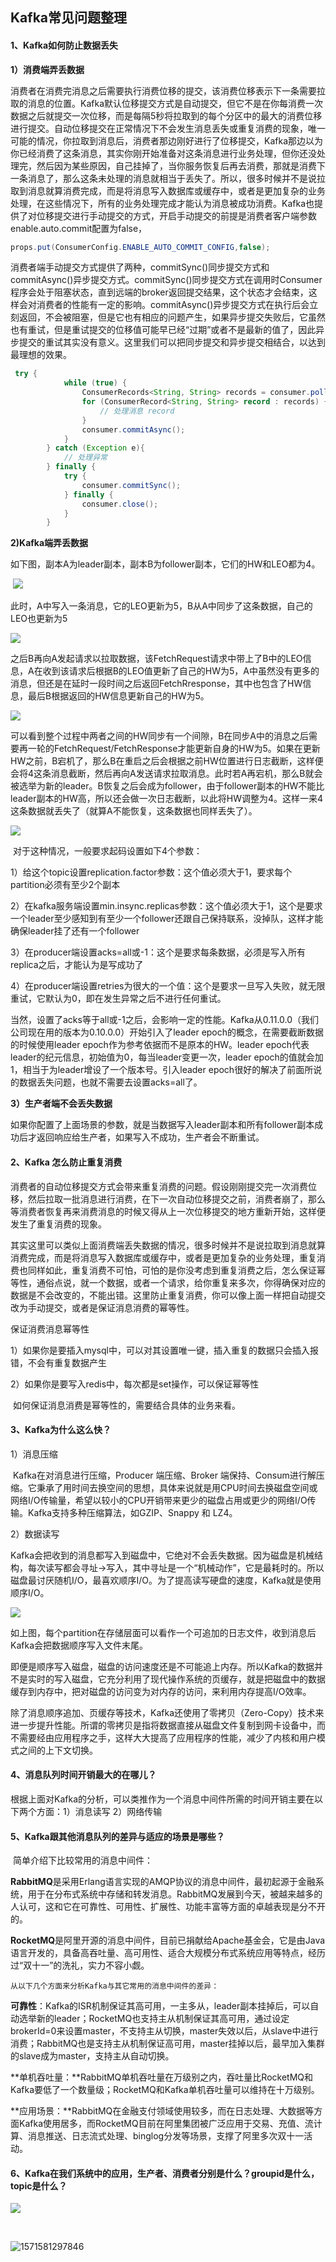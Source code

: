 ## Kafka常见问题整理

#### 1、Kafka如何防止数据丢失

**1）消费端弄丢数据**

​	消费者在消费完消息之后需要执行消费位移的提交，该消费位移表示下一条需要拉取的消息的位置。Kafka默认位移提交方式是自动提交，但它不是在你每消费一次数据之后就提交一次位移，而是每隔5秒将拉取到的每个分区中的最大的消费位移进行提交。自动位移提交在正常情况下不会发生消息丢失或重复消费的现象，唯一可能的情况，你拉取到消息后，消费者那边刚好进行了位移提交，Kafka那边以为你已经消费了这条消息，其实你刚开始准备对这条消息进行业务处理，但你还没处理完，然后因为某些原因，自己挂掉了，当你服务恢复后再去消费，那就是消费下一条消息了，那么这条未处理的消息就相当于丢失了。所以，很多时候并不是说拉取到消息就算消费完成，而是将消息写入数据库或缓存中，或者是更加复杂的业务处理，在这些情况下，所有的业务处理完成才能认为消息被成功消费。Kafka也提供了对位移提交进行手动提交的方式，开启手动提交的前提是消费者客户端参数enable.auto.commit配置为false，

```java
props.put(ConsumerConfig.ENABLE_AUTO_COMMIT_CONFIG,false);
```

​	消费者端手动提交方式提供了两种，commitSync()同步提交方式和commitAsync()异步提交方式。commitSync()同步提交方式在调用时Consumer程序会处于阻塞状态，直到远端的broker返回提交结果，这个状态才会结束，这样会对消费者的性能有一定的影响。commitAsync()异步提交方式在执行后会立刻返回，不会被阻塞，但是它也有相应的问题产生，如果异步提交失败后，它虽然也有重试，但是重试提交的位移值可能早已经“过期”或者不是最新的值了，因此异步提交的重试其实没有意义。这里我们可以把同步提交和异步提交相结合，以达到最理想的效果。

```java
 try {
            while (true) {
                ConsumerRecords<String, String> records = consumer.poll(1000);
                for (ConsumerRecord<String, String> record : records) {
                    // 处理消息 record
                }
                consumer.commitAsync();
            }
        } catch (Exception e){
            // 处理异常
        } finally {
            try {
                consumer.commitSync();
            } finally {
                consumer.close();
            }
        }
```

**2)Kafka端弄丢数据**

​	如下图，副本A为leader副本，副本B为follower副本，它们的HW和LEO都为4。

​	![](https://raw.githubusercontent.com/ly8051033/BlogPicture/master/pic/1571561573874.png)

​	此时，A中写入一条消息，它的LEO更新为5，B从A中同步了这条数据，自己的LEO也更新为5

![](https://raw.githubusercontent.com/ly8051033/BlogPicture/master/pic/1571561821171.png)

​	之后B再向A发起请求以拉取数据，该FetchRequest请求中带上了B中的LEO信息，A在收到该请求后根据B的LEO值更新了自己的HW为5，A中虽然没有更多的消息，但还是在延时一段时间之后返回FetchRresponse，其中也包含了HW信息，最后B根据返回的HW信息更新自己的HW为5。

![](https://raw.githubusercontent.com/ly8051033/BlogPicture/master/pic/1571562261415.png)

​	可以看到整个过程中两者之间的HW同步有一个间隙，B在同步A中的消息之后需要再一轮的FetchRequest/FetchResponse才能更新自身的HW为5。如果在更新HW之前，B宕机了，那么B在重启之后会根据之前HW位置进行日志截断，这样便会将4这条消息截断，然后再向A发送请求拉取消息。此时若A再宕机，那么B就会被选举为新的leader。B恢复之后会成为follower，由于follower副本的HW不能比leader副本的HW高，所以还会做一次日志截断，以此将HW调整为4。这样一来4这条数据就丢失了（就算A不能恢复，这条数据也同样丢失了）。

![](https://raw.githubusercontent.com/ly8051033/BlogPicture/master/pic/1571563944273.png)

​	对于这种情况，一般要求起码设置如下4个参数：

1）给这个topic设置replication.factor参数：这个值必须大于1，要求每个partition必须有至少2个副本

2）在kafka服务端设置min.insync.replicas参数：这个值必须大于1，这个是要求一个leader至少感知到有至少一个follower还跟自己保持联系，没掉队，这样才能确保leader挂了还有一个follower

3）在producer端设置acks=all或-1：这个是要求每条数据，必须是写入所有replica之后，才能认为是写成功了

4）在producer端设置retries为很大的一个值：这个是要求一旦写入失败，就无限重试，它默认为0，即在发生异常之后不进行任何重试。

​	当然，设置了acks等于all或-1之后，会影响一定的性能。Kafka从0.11.0.0（我们公司现在用的版本为0.10.0.0）开始引入了leader epoch的概念，在需要截断数据的时候使用leader epoch作为参考依据而不是原本的HW。leader epoch代表leader的纪元信息，初始值为0，每当leader变更一次，leader epoch的值就会加1，相当于为leader增设了一个版本号。引入leader epoch很好的解决了前面所说的数据丢失问题，也就不需要去设置acks=all了。

**3）生产者端不会丢失数据**

​	如果你配置了上面场景的参数，就是当数据写入leader副本和所有follower副本成功后才返回响应给生产者，如果写入不成功，生产者会不断重试。

#### 2、Kafka 怎么防止重复消费

​	消费者的自动位移提交方式会带来重复消费的问题。假设刚刚提交完一次消费位移，然后拉取一批消息进行消费，在下一次自动位移提交之前，消费者崩了，那么等消费者恢复再来消费消息的时候又得从上一次位移提交的地方重新开始，这样便发生了重复消费的现象。

​	其实这里可以类似上面消费端丢失数据的情况，很多时候并不是说拉取到消息就算消费完成，而是将消息写入数据库或缓存中，或者是更加复杂的业务处理，重复消费也同样如此，重复消费不可怕，可怕的是你没考虑到重复消费之后，怎么保证幂等性，通俗点说，就一个数据，或者一个请求，给你重复来多次，你得确保对应的数据是不会改变的，不能出错。这里防止重复消费，你可以像上面一样把自动提交改为手动提交，或者是保证消息消费的幂等性。

保证消费消息幂等性

1）如果你是要插入mysql中，可以对其设置唯一键，插入重复的数据只会插入报错，不会有重复数据产生

2）如果你是要写入redis中，每次都是set操作，可以保证幂等性

​	如何保证消息消费是幂等性的，需要结合具体的业务来看。

#### 3、Kafka为什么这么快？

1）消息压缩

​	Kafka在对消息进行压缩，Producer 端压缩、Broker 端保持、Consum进行解压缩。它秉承了用时间去换空间的思想，具体来说就是用CPU时间去换磁盘空间或网络I/O传输量，希望以较小的CPU开销带来更少的磁盘占用或更少的网络I/O传输。Kafka支持多种压缩算法，如GZIP、Snappy 和 LZ4。

2）数据读写

​	Kafka会把收到的消息都写入到磁盘中，它绝对不会丢失数据。因为磁盘是机械结构，每次读写都会寻址->写入，其中寻址是一个“机械动作”，它是最耗时的。所以磁盘最讨厌随机I/O，最喜欢顺序I/O。为了提高读写硬盘的速度，Kafka就是使用顺序I/O。

![](https://raw.githubusercontent.com/ly8051033/BlogPicture/master/pic/1571570013654.png)

​	如上图，每个partition在存储层面可以看作一个可追加的日志文件，收到消息后Kafka会把数据顺序写入文件末尾。

​	即便是顺序写入磁盘，磁盘的访问速度还是不可能追上内存。所以Kafka的数据并不是实时的写入磁盘，它充分利用了现代操作系统的页缓存，就是把磁盘中的数据缓存到内存中，把对磁盘的访问变为对内存的访问，来利用内存提高I/O效率。

​	除了消息顺序追加、页缓存等技术，Kafka还使用了零拷贝（Zero-Copy）技术来进一步提升性能。所谓的零拷贝是指将数据直接从磁盘文件复制到网卡设备中，而不需要经由应用程序之手，这样大大提高了应用程序的性能，减少了内核和用户模式之间的上下文切换。

#### 4、消息队列时间开销最大的在哪儿？

​	根据上面对Kafka的分析，可以类推作为一个消息中间件所需的时间开销主要在以下两个方面：1）消息读写 2）网络传输

#### 5、Kafka跟其他消息队列的差异与适应的场景是哪些？

​	简单介绍下比较常用的消息中间件：

​	**RabbitMQ**是采用Erlang语言实现的AMQP协议的消息中间件，最初起源于金融系统，用于在分布式系统中存储和转发消息。RabbitMQ发展到今天，被越来越多的人认可，这和它在可靠性、可用性、扩展性、功能丰富等方面的卓越表现是分不开的。

​	**RocketMQ**是阿里开源的消息中间件，目前已捐献给Apache基金会，它是由Java语言开发的，具备高吞吐量、高可用性、适合大规模分布式系统应用等特点，经历过“双十一”的洗礼，实力不容小觑。

 	从以下几个方面来分析Kafka与其它常用的消息中间件的差异：

**可靠性**：Kafka的ISR机制保证其高可用，一主多从，leader副本挂掉后，可以自动选举新的leader；RocketMQ也支持主从机制保证其高可用，通过设定brokerId=0来设置master，不支持主从切换，master失效以后，从slave中进行消费；RabbitMQ也是支持主从机制保证高可用，master挂掉以后，最早加入集群的slave成为master，支持主从自动切换。

**单机吞吐量：**RabbitMQ单机吞吐量在万级别之内，吞吐量比RocketMQ和Kafka要低了一个数量级；RocketMQ和Kafka单机吞吐量可以维持在十万级别。

**应用场景：**RabbitMQ在金融支付领域使用较多，而在日志处理、大数据等方面Kafka使用居多，而RocketMQ目前在阿里集团被广泛应用于交易、充值、流计算、消息推送、日志流式处理、binglog分发等场景，支撑了阿里多次双十一活动。

#### 6、Kafka在我们系统中的应用，生产者、消费者分别是什么？groupid是什么，topic是什么？

![](https://raw.githubusercontent.com/ly8051033/BlogPicture/master/pic/1571579017660.png)

​	

![1571581297846](C:\Users\yub\AppData\Roaming\Typora\typora-user-images\1571581297846.png)

